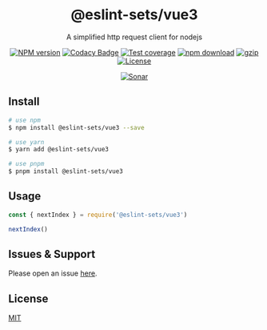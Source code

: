 <div style="text-align: center;" align="center">

# @eslint-sets/vue3

A simplified http request client for nodejs

[![NPM version][npm-image]][npm-url]
[![Codacy Badge][codacy-image]][codacy-url]
[![Test coverage][codecov-image]][codecov-url]
[![npm download][download-image]][download-url]
[![gzip][gzip-image]][gzip-url]
[![License][license-image]][license-url]

[![Sonar][sonar-image]][sonar-url]

</div>

## Install

```bash
# use npm
$ npm install @eslint-sets/vue3 --save

# use yarn
$ yarn add @eslint-sets/vue3

# use pnpm
$ pnpm install @eslint-sets/vue3
```

## Usage

```js
const { nextIndex } = require('@eslint-sets/vue3')

nextIndex()
```

## Issues & Support

Please open an issue [here](https://github.com/saqqdy/@eslint-sets/vue3/issues).

## License

[MIT](LICENSE)

[npm-image]: https://img.shields.io/npm/v/@eslint-sets/vue3.svg?style=flat-square
[npm-url]: https://npmjs.org/package/@eslint-sets/vue3
[codacy-image]: https://app.codacy.com/project/badge/Grade/f70d4880e4ad4f40aa970eb9ee9d0696
[codacy-url]: https://www.codacy.com/gh/saqqdy/@eslint-sets/vue3/dashboard?utm_source=github.com&utm_medium=referral&utm_content=saqqdy/@eslint-sets/vue3&utm_campaign=Badge_Grade
[codecov-image]: https://img.shields.io/codecov/c/github/saqqdy/@eslint-sets/vue3.svg?style=flat-square
[codecov-url]: https://codecov.io/github/saqqdy/@eslint-sets/vue3?branch=main
[download-image]: https://img.shields.io/npm/dm/@eslint-sets/vue3.svg?style=flat-square
[download-url]: https://npmjs.org/package/@eslint-sets/vue3
[gzip-image]: http://img.badgesize.io/https://unpkg.com/@eslint-sets/vue3/index.cjs?compression=gzip&label=gzip%20size:%20JS
[gzip-url]: http://img.badgesize.io/https://unpkg.com/@eslint-sets/vue3/index.cjs?compression=gzip&label=gzip%20size:%20JS
[license-image]: https://img.shields.io/badge/License-MIT-blue.svg
[license-url]: LICENSE
[sonar-image]: https://sonarcloud.io/api/project_badges/quality_gate?project=saqqdy_@eslint-sets/vue3
[sonar-url]: https://sonarcloud.io/dashboard?id=saqqdy_@eslint-sets/vue3
